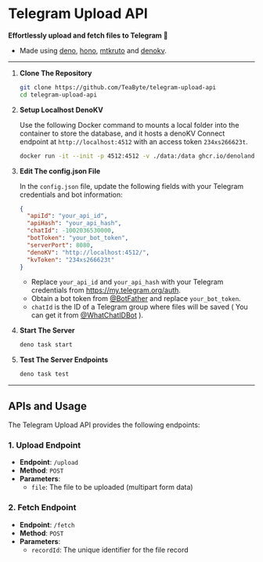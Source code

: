 # Telegram Upload API

**Effortlessly upload and fetch files to Telegram 🚀**

- Made using [deno](https://deno.land/), [hono](https://hono.dev/), [mtkruto](https://mtkruto.deno.dev/) and [denokv](https://deno.com/kv).

---

1. **Clone The Repository**

   ```sh
   git clone https://github.com/TeaByte/telegram-upload-api
   cd telegram-upload-api
   ```

2. **Setup Localhost DenoKV**

   Use the following Docker command to mounts a local folder into the container to store the database, and it hosts a denoKV Connect endpoint at `http://localhost:4512` with an access token `234xs266623t`.

   ```sh
   docker run -it --init -p 4512:4512 -v ./data:/data ghcr.io/denoland/denokv --sqlite-path /data/denokv.sqlite serve --access-token 234xs266623t
   ```

3. **Edit The config.json File**

   In the `config.json` file, update the following fields with your Telegram credentials and bot information:

   ```json
   {
     "apiId": "your_api_id",
     "apiHash": "your_api_hash",
     "chatId": -1002036530000,
     "botToken": "your_bot_token",
     "serverPort": 8080,
     "denoKV": "http://localhost:4512/",
     "kvToken": "234xs266623t"
   }
   ```

   - Replace `your_api_id` and `your_api_hash` with your Telegram credentials from https://my.telegram.org/auth.
   - Obtain a bot token from [@BotFather](https://t.me/BotFather) and replace `your_bot_token`.
   - `chatId` is the ID of a Telegram group where files will be saved ( You can get it from [@WhatChatIDBot](https://t.me/WhatChatIDBot) ).

4. **Start The Server**

   ```sh
   deno task start
   ```

5. **Test The Server Endpoints**

   ```sh
   deno task test
   ```

---

## APIs and Usage

The Telegram Upload API provides the following endpoints:

### 1. Upload Endpoint

- **Endpoint**: `/upload`
- **Method**: `POST`
- **Parameters**:
  - `file`: The file to be uploaded (multipart form data)

### 2. Fetch Endpoint

- **Endpoint**: `/fetch`
- **Method**: `POST`
- **Parameters**:
  - `recordId`: The unique identifier for the file record
